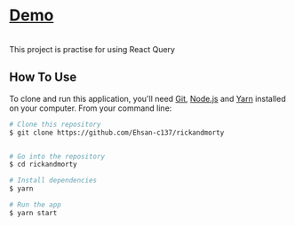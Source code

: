 <h1><a href='https://rickandmorty-wheat.vercel.app/'>Demo</a> </h1>
<br />
This project is practise for using React Query

## How To Use

To clone and run this application, you'll need [Git](https://git-scm.com), [Node.js](https://nodejs.org/en/download/) and [Yarn](https://classic.yarnpkg.com/lang/en/docs/install/) installed on your computer. From your command line:

```bash
# Clone this repository
$ git clone https://github.com/Ehsan-c137/rickandmorty


# Go into the repository
$ cd rickandmorty

# Install dependencies
$ yarn

# Run the app
$ yarn start
```
